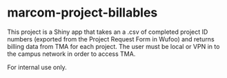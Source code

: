 # marcom-project-billables  
This project is a Shiny app that takes an a .csv of completed project ID numbers (exported from the Project Request Form in Wufoo) and returns billing data from TMA for each project. The user must be local or VPN in to the campus network in order to access TMA.

For internal use only.